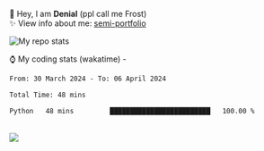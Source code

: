 🤚 Hey, I am **Denial** (ppl call me Frost)  
✨ View info about me: [semi-portfolio](https://frostx.is-a.dev)

<img alt="My repo stats" src="https://github-readme-stats.vercel.app/api?username=FrostX-Official&show_icons=true&theme=radical">

⌚ My coding stats (wakatime) -

<!--START_SECTION:waka-->

```txt
From: 30 March 2024 - To: 06 April 2024

Total Time: 48 mins

Python   48 mins         █████████████████████████   100.00 %
```

<!--END_SECTION:waka-->
<br>
<img src="https://spotify-github-profile.vercel.app/api/view.svg?uid=31srkkuzzvig3lqyqlakxnoqfz6y&cover_image=true&theme=default&show_offline=true&background_color=0d1117&interchange=false&bar_color=7024ff">
